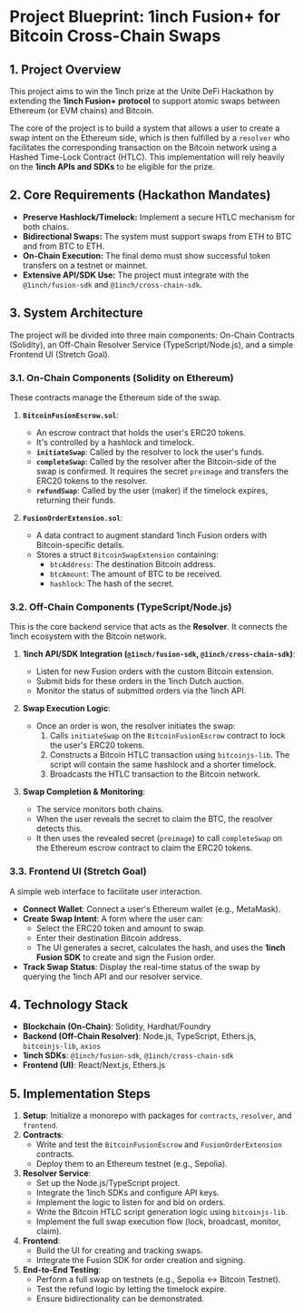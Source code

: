 # Project Blueprint: 1inch Fusion+ for Bitcoin Cross-Chain Swaps

## 1. Project Overview

This project aims to win the 1inch prize at the Unite DeFi Hackathon by extending the **1inch Fusion+ protocol** to support atomic swaps between Ethereum (or EVM chains) and Bitcoin.

The core of the project is to build a system that allows a user to create a swap intent on the Ethereum side, which is then fulfilled by a `resolver` who facilitates the corresponding transaction on the Bitcoin network using a Hashed Time-Lock Contract (HTLC). This implementation will rely heavily on the **1inch APIs and SDKs** to be eligible for the prize.

## 2. Core Requirements (Hackathon Mandates)

- **Preserve Hashlock/Timelock:** Implement a secure HTLC mechanism for both chains.
- **Bidirectional Swaps:** The system must support swaps from ETH to BTC and from BTC to ETH.
- **On-Chain Execution:** The final demo must show successful token transfers on a testnet or mainnet.
- **Extensive API/SDK Use:** The project must integrate with the `@1inch/fusion-sdk` and `@1inch/cross-chain-sdk`.

## 3. System Architecture

The project will be divided into three main components: On-Chain Contracts (Solidity), an Off-Chain Resolver Service (TypeScript/Node.js), and a simple Frontend UI (Stretch Goal).

### 3.1. On-Chain Components (Solidity on Ethereum)

These contracts manage the Ethereum side of the swap.

1.  **`BitcoinFusionEscrow.sol`**:
    *   An escrow contract that holds the user's ERC20 tokens.
    *   It's controlled by a hashlock and timelock.
    *   **`initiateSwap`**: Called by the resolver to lock the user's funds.
    *   **`completeSwap`**: Called by the resolver after the Bitcoin-side of the swap is confirmed. It requires the secret `preimage` and transfers the ERC20 tokens to the resolver.
    *   **`refundSwap`**: Called by the user (maker) if the timelock expires, returning their funds.

2.  **`FusionOrderExtension.sol`**:
    *   A data contract to augment standard 1inch Fusion orders with Bitcoin-specific details.
    *   Stores a struct `BitcoinSwapExtension` containing:
        *   `btcAddress`: The destination Bitcoin address.
        *   `btcAmount`: The amount of BTC to be received.
        *   `hashlock`: The hash of the secret.

### 3.2. Off-Chain Components (TypeScript/Node.js)

This is the core backend service that acts as the **Resolver**. It connects the 1inch ecosystem with the Bitcoin network.

1.  **1inch API/SDK Integration (`@1inch/fusion-sdk`, `@1inch/cross-chain-sdk`)**:
    *   Listen for new Fusion orders with the custom Bitcoin extension.
    *   Submit bids for these orders in the 1inch Dutch auction.
    *   Monitor the status of submitted orders via the 1inch API.

2.  **Swap Execution Logic**:
    *   Once an order is won, the resolver initiates the swap:
        1.  Calls `initiateSwap` on the `BitcoinFusionEscrow` contract to lock the user's ERC20 tokens.
        2.  Constructs a Bitcoin HTLC transaction using `bitcoinjs-lib`. The script will contain the same hashlock and a shorter timelock.
        3.  Broadcasts the HTLC transaction to the Bitcoin network.

3.  **Swap Completion & Monitoring**:
    *   The service monitors both chains.
    *   When the user reveals the secret to claim the BTC, the resolver detects this.
    *   It then uses the revealed secret (`preimage`) to call `completeSwap` on the Ethereum escrow contract to claim the ERC20 tokens.

### 3.3. Frontend UI (Stretch Goal)

A simple web interface to facilitate user interaction.

*   **Connect Wallet**: Connect a user's Ethereum wallet (e.g., MetaMask).
*   **Create Swap Intent**: A form where the user can:
    *   Select the ERC20 token and amount to swap.
    *   Enter their destination Bitcoin address.
    *   The UI generates a secret, calculates the hash, and uses the **1inch Fusion SDK** to create and sign the Fusion order.
*   **Track Swap Status**: Display the real-time status of the swap by querying the 1inch API and our resolver service.

## 4. Technology Stack

*   **Blockchain (On-Chain)**: Solidity, Hardhat/Foundry
*   **Backend (Off-Chain Resolver)**: Node.js, TypeScript, Ethers.js, `bitcoinjs-lib`, `axios`
*   **1inch SDKs**: `@1inch/fusion-sdk`, `@1inch/cross-chain-sdk`
*   **Frontend (UI)**: React/Next.js, Ethers.js

## 5. Implementation Steps

1.  **Setup**: Initialize a monorepo with packages for `contracts`, `resolver`, and `frontend`.
2.  **Contracts**:
    *   Write and test the `BitcoinFusionEscrow` and `FusionOrderExtension` contracts.
    *   Deploy them to an Ethereum testnet (e.g., Sepolia).
3.  **Resolver Service**:
    *   Set up the Node.js/TypeScript project.
    *   Integrate the 1inch SDKs and configure API keys.
    *   Implement the logic to listen for and bid on orders.
    *   Write the Bitcoin HTLC script generation logic using `bitcoinjs-lib`.
    *   Implement the full swap execution flow (lock, broadcast, monitor, claim).
4.  **Frontend**:
    *   Build the UI for creating and tracking swaps.
    *   Integrate the Fusion SDK for order creation and signing.
5.  **End-to-End Testing**:
    *   Perform a full swap on testnets (e.g., Sepolia <-> Bitcoin Testnet).
    *   Test the refund logic by letting the timelock expire.
    *   Ensure bidirectionality can be demonstrated.
